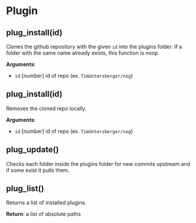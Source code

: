 # Plugin

## plug_install(id)

Clones the github repository with the given `id` into the plugins folder. If a folder with the same name already exists, this function is noop.

**Arguments**:
* `id` [number] id of repo (ex. `TimUntersberger/nog`)

## plug_install(id)

Removes the cloned repo locally.

**Arguments**:
* `id` [number] id of repo (ex. `TimUntersberger/nog`)

## plug_update()

Checks each folder inside the plugins folder for new commits upstream and if some exist it pulls them.

## plug_list()

Returns a list of installed plugins.

**Return**: a list of absolute paths
